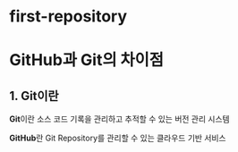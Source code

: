 # first-repository

# GitHub과 Git의 차이점

## 1. Git이란

**Git**이란 
소스 코드 기록을 관리하고 추적할 수 있는 버전 관리 시스템

**GitHub**란
Git Repository를 관리할 수 있는 클라우드 기반 서비스


